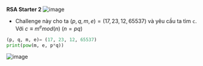 **RSA Starter 2**
![image](https://hackmd.io/_uploads/ryCVQxBF6.png)
- Challenge này cho ta $(p, q, m, e)= (17, 23, 12, 65537)$ và yêu cầu ta tìm `c`. Với $c \equiv m^e mod(n)$ $(n= pq)$
```Python
(p, q, m, e)= (17, 23, 12, 65537)
print(pow(m, e, p*q))
```
![image](https://hackmd.io/_uploads/SkPTEert6.png)
